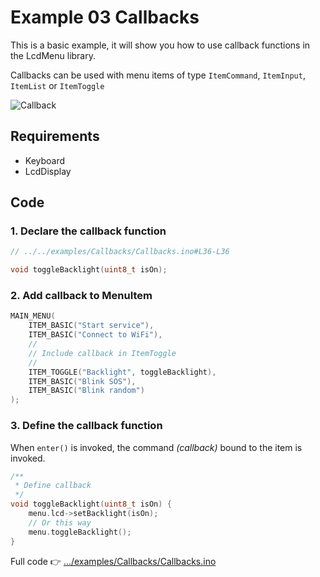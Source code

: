 # Example 03 Callbacks

This is a basic example, it will show you how to use callback functions in the LcdMenu library.

Callbacks can be used with menu items of type `ItemCommand`, `ItemInput`, `ItemList` or `ItemToggle`

![Callback](https://i.imgur.com/1CUPScl.gif)

## Requirements

- Keyboard
- LcdDisplay

## Code

### 1. Declare the callback function

```cpp
// ../../examples/Callbacks/Callbacks.ino#L36-L36

void toggleBacklight(uint8_t isOn);
```

### 2. Add callback to MenuItem

```cpp
MAIN_MENU(
    ITEM_BASIC("Start service"),
    ITEM_BASIC("Connect to WiFi"),
    //
    // Include callback in ItemToggle
    //
    ITEM_TOGGLE("Backlight", toggleBacklight),
    ITEM_BASIC("Blink SOS"),
    ITEM_BASIC("Blink random")
);
```

### 3. Define the callback function

When `enter()` is invoked, the command _(callback)_ bound to the item is invoked.

```cpp
/**
 * Define callback
 */
void toggleBacklight(uint8_t isOn) {
    menu.lcd->setBacklight(isOn);
    // Or this way
    menu.toggleBacklight();
}
```

Full code 👉 [.../examples/Callbacks/Callbacks.ino](https://github.com/forntoh/LcdMenu/tree/master/examples/Callbacks/Callbacks.ino)
